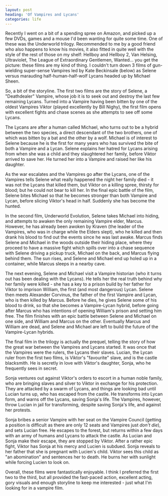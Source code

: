 ```yaml
---
layout: post
heading: 'Of Vampires and Lycans'
categories: life
---
```


Recently I went on a bit of a spending spree on Amazon, and picked up a few DVDs, games and a mouse I'd been wanting for quite some time. One of these was the Underworld trilogy. Recommended to me by a good friend who also happens to know his movies, it also fitted in quite well with the style of the rest of those on my shelf: Hellboy and Hellboy 2, Van Helsing, Ultraviolet, The League of Extraordinary Gentlemen, Wanted... you get the picture: these films are my kind of thing. I couldn't turn down 3 films of gun-wielding super-sense Vampires led by Kate Beckinsale (below) as Selene versus marauding half-human-half-wolf Lycans headed up by Michael Sheen.

<!-- Replace missing image from http://media.chris-alexander.co.uk/wp-content/uploads/2009/08/beckinsale.jpg -->

<!-- Replace missing image from http://media.chris-alexander.co.uk/wp-content/uploads/2009/08/underworld1.jpg -->

So, a bit of the storyline. The first two films are the story of Selene, a "Deathdealer" Vampire, whose job it is to seek out and destroy the last few remaining Lycans. Turned into a Vampire having been bitten by one of the oldest Vampires Viktor (played excellently by Bill Nighy), the first film opens with excellent fights and chase scenes as she attempts to see off some Lycans.

<!-- Replace missing image from http://media.chris-alexander.co.uk/wp-content/uploads/2009/08/selene1.jpg -->

The Lycans are after a human called Michael, who turns out to be a hybrid between the two species, a direct descendant of the two brothers, one of which was bitten by a bat and the other by a wolf. Michael is of interest to Selene because he is the first for many years who has survived the bite of both a Vampire and a Lycan. Selene explains her hatred for Lycans arising from when she was a child and they slaughtered her family, before Viktor arrived to save her. He turned her into a Vampire and raised her like his daughter.

<!-- Replace missing image from http://media.chris-alexander.co.uk/wp-content/uploads/2009/08/selene2.jpg -->

As the war escalates and the Vampires go after the Lycans, one of the Vampires tells Selene what really happened the night her family died - it was not the Lycans that killed them, but Viktor on a killing spree, thirsty for blood; but he could not bear to kill her. In the final epic battle of the film, Selene bites Michael so that he becomes stronger than both Vampire and Lycan, before slicing Viktor's head in half. Suddenly she has become the hunted.

<!-- Replace missing image from http://media.chris-alexander.co.uk/wp-content/uploads/2009/08/selene3.jpg -->

In the second film, Underworld Evolution, Selene takes Michael into hiding, and attempts to awaken the only remaining Vampire elder, Marcus. However, he has already been awoken by Kraven (the leader of the Vampires, who was in charge while the Elders slept), who he killed and then drank his blood to find out the events since he was last awake. Marcus finds Selene and Michael in the woods outside their hiding place, where they proceed to have a massive fight which spills over into a chase sequence with Selene driving a pickup truck, Michael on the back, and Marcus flying behind them. The sun rises, and Selene and Michael end up holed up in a container, while Marcus sleeps in a nearby cave.

<!-- Replace missing image from http://media.chris-alexander.co.uk/wp-content/uploads/2009/08/selenemichael.jpg -->

The next evening, Selene and Michael visit a Vampire historian (who it turns out has been dealing with the Lycans). He tells her the real truth behind why her family were killed - she has a key to a prison build by her father for Viktor to imprison William, the first (and most dangerous) Lycan. Selene then meets Alexander Corvinus, the father of the first Vampire and Lycan, who is then killed by Marcus. Before he dies, he gives Selene some of his blood to drink, so that she becomes a Vampire-Lycan hybrid, before going after Marcus who has intentions of opening William's prison and setting him free. The film finishes with an epic battle between Selene and Michael on one side, and William and Marcus on the other. Eventually Marcus and William are dead, and Selene and Michael are left to build the future of the Vampire-Lycan hybrids.

<!-- Replace missing image from http://media.chris-alexander.co.uk/wp-content/uploads/2009/08/selene4.jpg -->

The final film in the trilogy is actually the prequel, telling the story of how the great war between the Vampires and Lycans started. It was once that the Vampires were the rulers, the Lycans their slaves. Lucian, the Lycan ruler from the first two films, is Viktor's "favourite" slave, and is the castle blacksmith. He is secretly in love with Viktor's daughter, Sonja, who he frequently sees in secret.

<!-- Replace missing image from http://media.chris-alexander.co.uk/wp-content/uploads/2009/08/sonja.jpg -->

Sonja ventures out against Viktor's orders to escort in a human noble family, who are bringing slaves and silver to Viktor in exchange for his protection. They are attacked by a swarm of Lycans, and things are looking bad until Lucian turns up, who has escaped from the castle. He transforms into Lycan form, and warns off the Lycans, saving Sonja's life. The Vampires, however, throw Lucian in jail for transforming, despite saving Sonja's life, and against her protests.

<!-- Replace missing image from http://media.chris-alexander.co.uk/wp-content/uploads/2009/08/lycan.jpg -->

Sonja bribes a senior Vampire with her seat on the Vampire Council (getting a position is difficult as there are only 12 seats and Vampires just *don't die*), and sets Lucian free. He escapes to the forest, but returns within a few days with an army of humans and Lycans to attack the castle. As Lucian and Sonja make their escape, they are stopped by Viktor. After a rather epic fight, Viktor has Sonja at his mercy and Lucien is subdued. Sonja reveals to her father that she is pregnant with Lucien's child. Viktor sees this child as "an abomination" and sentences her to death. He burns her with sunlight while forcing Lucien to look on.

Overall, these films were fantastically enjoyable. I think I preferred the first two to the third, but all provided the fast-paced action, excellent acting, gory visuals and enough storyline to keep me interested - just what I'm looking for in a vampire film.
